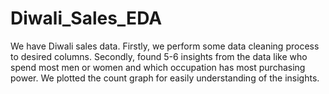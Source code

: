 # Diwali_Sales_EDA
We have Diwali sales data. Firstly, we perform some data cleaning process to desired columns.
Secondly, found 5-6 insights from the data like who spend most men or women and which occupation has most purchasing power.
We plotted the count graph for easily understanding of the insights.
